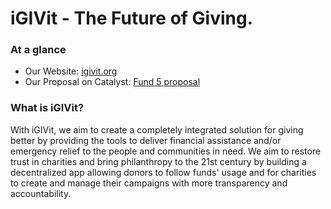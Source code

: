 # iGIVit - The Future of Giving.

### At a glance
- Our Website: [igivit.org](https://igivit.org)
- Our Proposal on Catalyst: [Fund 5 proposal](https://cardano.ideascale.com/a/dtd/iGIVit-The-Future-of-Giving/351711-48088)

### What is iGIVit?
With iGIVit, we aim to create a completely integrated solution for giving better by providing the tools to deliver financial assistance and/or emergency relief to the people and communities in need. We aim to restore trust in charities and bring philanthropy to the 21st century by building a decentralized app allowing donors to follow funds' usage and for charities to create and manage their campaigns with more transparency and accountability.
